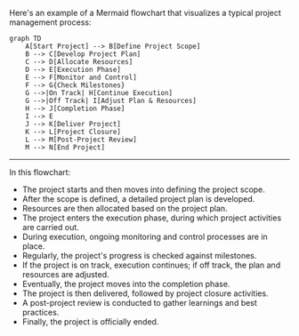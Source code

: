 Here's an example of a Mermaid flowchart that visualizes a typical project management process:

```mermaid
graph TD
    A[Start Project] --> B[Define Project Scope]
    B --> C[Develop Project Plan]
    C --> D[Allocate Resources]
    D --> E[Execution Phase]
    E --> F[Monitor and Control]
    F --> G{Check Milestones}
    G -->|On Track| H[Continue Execution]
    G -->|Off Track| I[Adjust Plan & Resources]
    H --> J[Completion Phase]
    I --> E
    J --> K[Deliver Project]
    K --> L[Project Closure]
    L --> M[Post-Project Review]
    M --> N[End Project]
```

---
In this flowchart:
- The project starts and then moves into defining the project scope.
- After the scope is defined, a detailed project plan is developed.
- Resources are then allocated based on the project plan.
- The project enters the execution phase, during which project activities are carried out.
- During execution, ongoing monitoring and control processes are in place.
- Regularly, the project's progress is checked against milestones.
- If the project is on track, execution continues; if off track, the plan and resources are adjusted.
- Eventually, the project moves into the completion phase.
- The project is then delivered, followed by project closure activities.
- A post-project review is conducted to gather learnings and best practices.
- Finally, the project is officially ended.